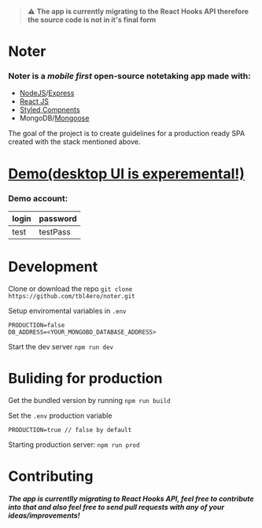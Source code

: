 > :warning: **The app is currently migrating to the React Hooks API therefore the source code is not in it's final form**


# Noter

### Noter is a *mobile first* open-source notetaking app made with:

* [NodeJS](https://github.com/nodejs/node)/[Express](https://github.com/expressjs/express)
* [React JS](https://github.com/facebook/react)
* [Styled Compnents](https://github.com/styled-components/styled-components)
* MongoDB/[Mongoose](https://github.com/Automattic/mongoose)

The goal of the project is to create guidelines for a production ready SPA created with the stack mentioned above.

# [Demo(desktop UI is experemental!)](http://note-r.herokuapp.com)


### Demo account:
login | password |
| -- | -- |
| test | testPass  | 

# Development
Clone or download the repo 
`git clone https://github.com/tbl4ero/noter.git`


Setup enviromental variables in `.env`
```
PRODUCTION=false
DB_ADDRESS=<YOUR_MONGOBD_DATABASE_ADDRESS>
```

Start the dev server
`npm run dev`

# Buliding for production
Get the bundled version by running 
`npm run build`

Set the `.env` production variable
```
PRODUCTION=true // false by default
```

Starting production server:
`npm run prod`

# Contributing
##### The app is currentlly migrating to React Hooks API, feel free to contribute into that and also feel free to send pull requests with any of your ideas/improvements!


